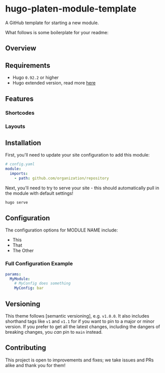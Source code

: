 # hugo-platen-module-template

A GitHub template for starting a new module.

What follows is some boilerplate for your readme:

## Overview

## Requirements

- Hugo `0.92.2` or higher
- Hugo extended version, read more [here](https://gohugo.io/news/0.48-relnotes/)

## Features

### Shortcodes

### Layouts

## Installation

First, you'll need to update your site configuration to add this module:

```yaml
# config.yaml
module:
  imports:
    - path: github.com/organization/repository
```

Next, you'll need to try to serve your site - this should automatically pull in the module with default settings!

```sh
hugo serve
```

## Configuration

The configuration options for MODULE NAME include:

- This
- That
- The Other

### Full Configuration Example

```yaml
params:
  MyModule:
    # MyConfig does something
    MyConfig: bar
```

## Versioning

This theme follows [semantic versioning], e.g. `v1.0.0`.
It also includes shorthand tags like `v1` and `v1.1` for if you want to pin to a major or minor version.
If you prefer to get all the latest changes, including the dangers of breaking changes, you _can_ pin to `main` instead.

## Contributing

This project is open to improvements and fixes; we take issues and PRs alike and thank you for them!
